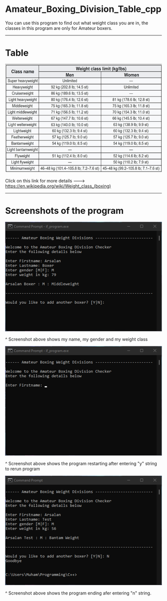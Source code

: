 # Amateur_Boxing_Division_Table_cpp

You can use this program to find out what weight class you are in, the classes in this program are only for Amateur boxers.

-----

# Table

<img src="Pictures/division_table.png" width="550" height="350">

Click on this link for more details --->
https://en.wikipedia.org/wiki/Weight_class_(boxing)

-----

# Screenshots of the program

<img src="Pictures/screenshot1.png">

^ Screenshot above shows my name, my gender and my weight class

<img src="Pictures/screenshot2.png">

^ Screenshot above shows the program restarting after entering "y" string to rerun program

<img src="Pictures/screenshot3.png">

^ Screenshot above shows the program ending afer entering "n" string.
